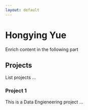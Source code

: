 ```yaml
---
layout: default
---
```



# Hongying Yue

Enrich content in the following part

## Projects

List projects ...

### Project 1

This is a Data Engieneering project ...
